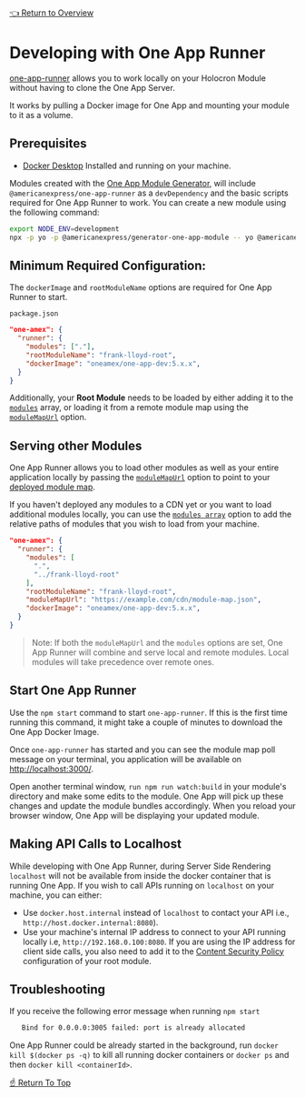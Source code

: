 <!--ONE-DOCS-HIDE start-->
[👈 Return to Overview](./README.md)
<!--ONE-DOCS-HIDE end-->

# Developing with One App Runner

[one-app-runner](https://github.com/americanexpress/one-app-cli/tree/main/packages/one-app-runner) allows you to work locally on your Holocron Module without having to clone the One App Server.

It works by pulling a Docker image for One App and mounting your module to it as a volume.

## Prerequisites

- [Docker Desktop](https://www.docker.com/products/docker-desktop) Installed and running on your machine.

Modules created with the [One App Module Generator](https://github.com/americanexpress/one-app-cli/tree/main/packages/generator-one-app-module), will include `@americanexpress/one-app-runner` as a `devDependency` and the basic scripts required for One App Runner to work. You can create a new module using the following command:

```bash
export NODE_ENV=development
npx -p yo -p @americanexpress/generator-one-app-module -- yo @americanexpress/one-app-module
```

## Minimum Required Configuration:

The `dockerImage` and `rootModuleName` options are required for One App Runner to start. 

`package.json`

```json
"one-amex": {
  "runner": {
    "modules": ["."],
    "rootModuleName": "frank-lloyd-root",
    "dockerImage": "oneamex/one-app-dev:5.x.x",
  }
}
```
Additionally, your **Root Module** needs to be loaded by either adding it to the [`modules`](https://github.com/americanexpress/one-app-cli/tree/main/packages/one-app-runner#modules-optional) array, or loading it from a remote module map using the [`moduleMapUrl`](https://github.com/americanexpress/one-app-cli/tree/main/packages/one-app-runner#module-map-url) option.

## Serving other Modules

One App Runner allows you to load other modules as well as your entire application locally by passing the [`moduleMapUrl`](https://github.com/americanexpress/one-app-cli/tree/main/packages/one-app-runner#module-map-url) option to point to your [deployed module map](../recipes/Running-In-Production.md#building-and-deploying-a-holocron-module-map).

If you haven't deployed any modules to a CDN yet or you want to load additional modules locally, you can use the [`modules array`](https://github.com/americanexpress/one-app-cli/tree/main/packages/one-app-runner#modules-optional) option to add the relative paths of modules that you wish to load from your machine.
```json
"one-amex": {
  "runner": {
    "modules": [
      ".",
      "../frank-lloyd-root"
    ],
    "rootModuleName": "frank-lloyd-root",
    "moduleMapUrl": "https://example.com/cdn/module-map.json",
    "dockerImage": "oneamex/one-app-dev:5.x.x",
  }
}
```
> Note: If both the `moduleMapUrl` and the `modules` options are set, One App Runner will combine and serve local and remote modules. Local modules will take precedence over remote ones.


## Start One App Runner

Use the `npm start` command to start `one-app-runner`. If this is the first time running this command, it might take a couple of minutes to download the One App Docker Image.

Once `one-app-runner` has started and you can see the module map poll message on your terminal, you application will be available on [http://localhost:3000/](http://localhost:3000/).

Open another terminal window, `run npm run watch:build` in your module's directory and make some edits to the module. One App will pick up these changes and update the module bundles accordingly. When you reload your browser window, One App will be displaying your updated module.

## Making API Calls to Localhost

While developing with One App Runner, during Server Side Rendering `localhost` will not be available from inside the docker container that is running One App. If you wish to call APIs running on `localhost` on your machine, you can either:

- Use `docker.host.internal` instead of `localhost` to contact your API i.e., `http://host.docker.internal:8080`).
- Use your machine's internal IP address to connect to your API running locally i.e, `http://192.168.0.100:8080`. If you are using the IP address for client side calls, you also need to add it to the [Content Security Policy](https://github.com/americanexpress/one-app/blob/main/docs/api/modules/App-Configuration.md#csp) configuration of your root module.

## Troubleshooting

If you receive the following error message when running `npm start`

```bash
   Bind for 0.0.0.0:3005 failed: port is already allocated
```
One App Runner could be already started in the background, run `docker kill $(docker ps -q)` to kill all running docker containers or `docker ps` and then `docker kill <containerId>`.

[☝️ Return To Top](#developing-with-one-app-runner)
